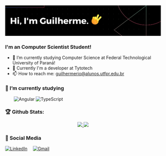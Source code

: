 ![1](https://github.com/delriog/delriog/blob/main/assets/1.png)

### I'm an Computer Scientist Student!
- 🔭 I’m currently studying Computer Science at Federal Technological University of Paraná!
- 🔧 Currently I'm a developer at Tytotech
- 📫 How to reach me: guilhermerio@alunos.utfpr.edu.br

### 🌱 I’m currently studying 
&emsp;&emsp;![Angular](https://img.shields.io/badge/angular-%23DD0031.svg?style=for-the-badge&logo=angular&logoColor=white)
![TypeScript](https://img.shields.io/badge/typescript-%23007ACC.svg?style=for-the-badge&logo=typescript&logoColor=white)


### 🏆 Github Stats:
<p align="center">
    <a href="https://github.com/JuanFSR">
        <img height="150em" src="https://github-readme-stats-jha-vineet69.vercel.app/api?username=delriog&hide=stars&count_private=true&show_icons=true&theme=material-palenight" />
        <img height="150em" src="https://github-readme-stats.vercel.app/api/top-langs/?username=delriog&count_private=true&hide=smalltalk&theme=material-palenight&layout=compact" /> 
    </a>
</p>

### :busts_in_silhouette: Social Media

  [![LinkedIn](https://img.shields.io/badge/linkedin-%230077B5.svg?style=for-the-badge&logo=linkedin&logoColor=white)](https://www.linkedin.com/in/guilherme-bernardo-del-rio/)&emsp;
  [![Gmail](https://img.shields.io/badge/Gmail-D14836?style=for-the-badge&logo=gmail&logoColor=white)](mailto:guilhermerio@alunos.utfpr.edu.br)

